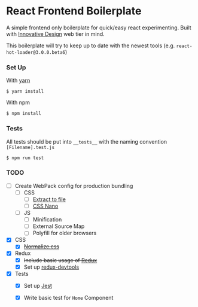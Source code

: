 React Frontend Boilerplate
==========================

A simple frontend only boilerplate for quick/easy react experimenting.
Built with [Innovative Design](http://innovativedesign.club) web tier in mind.

This boilerplate will try to keep up to date with the newest tools (e.g. `react-hot-loader@3.0.0.beta6`)

### Set Up

With [yarn](https://yarnpkg.com/en/)
```
$ yarn install
```

With npm
```
$ npm install
```

### Tests

All tests should be put into `__tests__` with the naming convention `[Filename].test.js`

```
$ npm run test
```

### TODO

- [ ] Create WebPack config for production bundling
  - [ ] CSS
    - [ ] [Extract to file](https://github.com/webpack-contrib/extract-text-webpack-plugin)
    - [ ] [CSS Nano](http://cssnano.co/)
  - [ ] JS
    - [ ] Minification
    - [ ] External Source Map
    - [ ] Polyfill for older browsers
- [x] CSS
  - [x] ~~[Normalize.css](https://necolas.github.io/normalize.css/)~~
- [x] Redux
  - [x] ~~Include basic usage of [Redux](http://redux.js.org/)~~
  - [x] Set up [redux-devtools](https://github.com/gaearon/redux-devtools)
- [x] Tests
  - [x] Set up [Jest](https://facebook.github.io/jest/)
  - [x] Write basic test for `Home` Component

